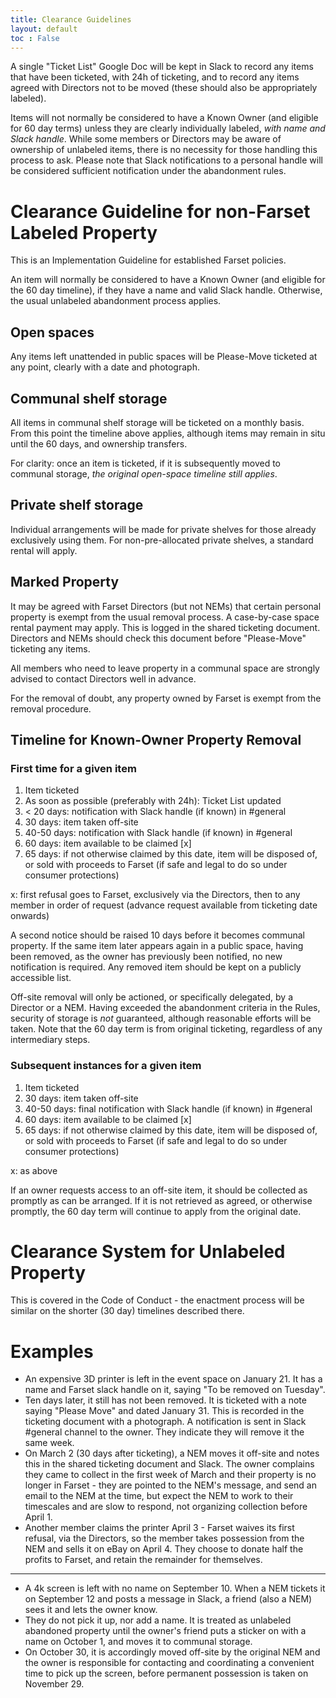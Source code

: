 ```yaml
---
title: Clearance Guidelines
layout: default
toc : False
---
```


A single "Ticket List" Google Doc will be kept in Slack to record any items that have been ticketed, with 24h of ticketing, and to record any items agreed with Directors not to be moved (these should also be appropriately labeled).

Items will not normally be considered to have a Known Owner (and eligible for 60 day terms) unless they are clearly individually labeled, _with name and Slack handle_. While some members or Directors may be aware of ownership of unlabeled items, there is no necessity for those handling this process to ask. Please note that Slack notifications to a personal handle will be considered sufficient notification under the abandonment rules.

# Clearance Guideline for non-Farset Labeled Property

This is an Implementation Guideline for established Farset policies.

An item will normally be considered to have a Known Owner (and eligible for the 60 day timeline), if they have a name and valid Slack handle. Otherwise, the usual unlabeled abandonment process applies.

## Open spaces

Any items left unattended in public spaces will be Please-Move ticketed at any point, clearly with a date and photograph.

## Communal shelf storage

All items in communal shelf storage will be ticketed on a monthly basis. From this point the timeline above applies, although items may remain in situ until the 60 days, and ownership transfers.

For clarity: once an item is ticketed, if it is subsequently moved to communal storage, _the original open-space timeline still applies_.

## Private shelf storage

Individual arrangements will be made for private shelves for those already exclusively using them. For non-pre-allocated private shelves, a standard rental will apply.

## Marked Property

It may be agreed with Farset Directors (but not NEMs) that certain personal property is exempt from the usual removal process. A case-by-case space rental payment may apply. This is logged in the shared ticketing document. Directors and NEMs should check this document before "Please-Move" ticketing any items.

All members who need to leave property in a communal space are strongly advised to contact Directors well in advance.

For the removal of doubt, any property owned by Farset is exempt from the removal procedure.

## Timeline for Known-Owner Property Removal

### First time for a given item

1. Item ticketed
2. As soon as possible (preferably with 24h): Ticket List updated
3. &lt; 20 days: notification with Slack handle (if known) in #general
4. 30 days: item taken off-site
5. 40-50 days: notification with Slack handle (if known) in #general
6. 60 days: item available to be claimed [x]
7. 65 days: if not otherwise claimed by this date, item will be disposed of, or sold with proceeds to Farset (if safe and legal to do so under consumer protections)

x: first refusal goes to Farset, exclusively via the Directors, then to any member in order of request (advance request available from ticketing date onwards)

A second notice should be raised 10 days before it becomes communal property. If the same item later appears again in a public space, having been removed, as the owner has previously been notified, no new notification is required. Any removed item should be kept on a publicly accessible list.

Off-site removal will only be actioned, or specifically delegated, by a Director or a NEM. Having exceeded the abandonment criteria in the Rules, security of storage is _not_ guaranteed, although reasonable efforts will be taken. Note that the 60 day term is from original ticketing, regardless of any intermediary steps.

### Subsequent instances for a given item

1. Item ticketed
2. 30 days: item taken off-site
3. 40-50 days: final notification with Slack handle (if known) in #general
4. 60 days: item available to be claimed [x]
5. 65 days: if not otherwise claimed by this date, item will be disposed of, or sold with proceeds to Farset (if safe and legal to do so under consumer protections)

x: as above

If an owner requests access to an off-site item, it should be collected as promptly as can be arranged. If it is not retrieved as agreed, or otherwise promptly, the 60 day term will continue to apply from the original date.

# Clearance System for Unlabeled Property

This is covered in the Code of Conduct - the enactment process will be similar on the shorter (30 day) timelines described there.

# Examples

* An expensive 3D printer is left in the event space on January 21. It has a name and Farset slack handle on it, saying "To be removed on Tuesday".
* Ten days later, it still has not been removed. It is ticketed with a note saying "Please Move" and dated January 31. This is recorded in the ticketing document with a photograph. A notification is sent in Slack #general channel to the owner. They indicate they will remove it the same week.
* On March 2 (30 days after ticketing), a NEM moves it off-site and notes this in the shared ticketing document and Slack. The owner complains they came to collect in the first week of March and their property is no longer in Farset - they are pointed to the NEM's message, and send an email to the NEM at the time, but expect the NEM to work to their timescales and are slow to respond, not organizing collection before April 1.
* Another member claims the printer April 3 - Farset waives its first refusal, via the Directors, so the member takes possession from the NEM and sells it on eBay on April 4. They choose to donate half the profits to Farset, and retain the remainder for themselves.

----

* A 4k screen is left with no name on September 10. When a NEM tickets it on September 12 and posts a message in Slack, a friend (also a NEM) sees it and lets the owner know.
* They do not pick it up, nor add a name. It is treated as unlabeled abandoned property until the owner's friend puts a sticker on with a name on October 1, and moves it to communal storage.
* On October 30, it is accordingly moved off-site by the original NEM and the owner is responsible for contacting and coordinating a convenient time to pick up the screen, before permanent possession is taken on November 29.
